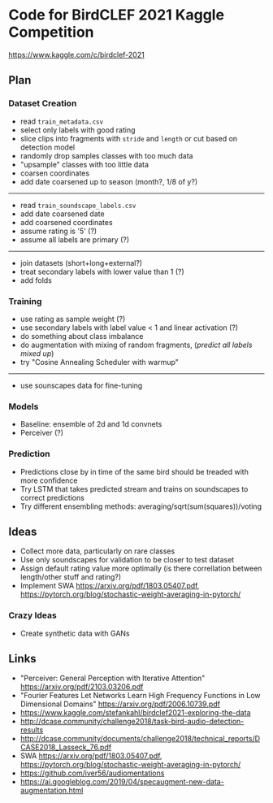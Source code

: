 # Code for BirdCLEF 2021 Kaggle Competition

<https://www.kaggle.com/c/birdclef-2021>

## Plan

### Dataset Creation

- read `train_metadata.csv`
- select only labels with good rating
- slice clips into fragments with `stride` and `length` or cut based on detection model
- randomly drop samples classes with too much data
- "upsample" classes with too little data
- coarsen coordinates
- add date coarsened up to season (month?, 1/8 of y?)

---

- read `train_soundscape_labels.csv`
- add date coarsened date
- add coarsened coordinates
- assume rating is '5' (?)
- assume all labels are primary (?)

---

- join datasets (short+long+external?)
- treat secondary labels with lower value than 1 (?)
- add folds

### Training

- use rating as sample weight (?)
- use secondary labels with label value < 1 and linear activation (?)
- do something about class imbalance
- do augmentation with mixing of random fragments, (*predict all labels mixed up*)
- try "Cosine Annealing Scheduler with warmup"

---

- use sounscapes data for fine-tuning

### Models

- Baseline: ensemble of 2d and 1d convnets
- Perceiver (?)

### Prediction

- Predictions close by in time of the same bird should be treaded with more confidence
- Try LSTM that takes predicted stream and trains on soundscapes to correct predictions
- Try different ensembling methods: averaging/sqrt(sum(squares))/voting

## Ideas

- Collect more data, particularly on rare classes
- Use only soundscapes for validation to be closer to test dataset
- Assign default rating value more optimally (is there correllation between length/other stuff and rating?)
- Implement SWA <https://arxiv.org/pdf/1803.05407.pdf>, <https://pytorch.org/blog/stochastic-weight-averaging-in-pytorch/>

### Crazy Ideas

- Create synthetic data with GANs

## Links

- "Perceiver: General Perception with Iterative Attention" <https://arxiv.org/pdf/2103.03206.pdf>
- "Fourier Features Let Networks Learn High Frequency Functions in Low Dimensional Domains" <https://arxiv.org/pdf/2006.10739.pdf>
- <https://www.kaggle.com/stefankahl/birdclef2021-exploring-the-data>
- <http://dcase.community/challenge2018/task-bird-audio-detection-results>
- <http://dcase.community/documents/challenge2018/technical_reports/DCASE2018_Lasseck_76.pdf>
- SWA <https://arxiv.org/pdf/1803.05407.pdf>, <https://pytorch.org/blog/stochastic-weight-averaging-in-pytorch/>
- <https://github.com/iver56/audiomentations>
- <https://ai.googleblog.com/2019/04/specaugment-new-data-augmentation.html>
